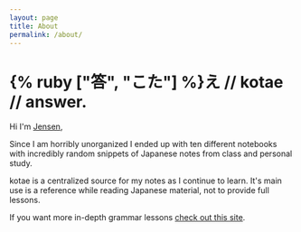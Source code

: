 ```yaml
---
layout: page
title: About
permalink: /about/
---
```


# {% ruby ["答", "こた"] %}え // kotae // answer.

Hi I'm [Jensen](https://twitter.com/jensechu),

Since I am horribly unorganized I ended up with ten different notebooks with
incredibly random snippets of Japanese notes from class and personal study.

kotae is a centralized source for my notes as I continue to learn. It's main
use is a reference while reading Japanese material, not to provide full lessons.

If you want more in-depth grammar lessons [check out this site](http://www.guidetojapanese.org/learn/grammar).
